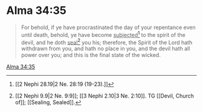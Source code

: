 # Alma 34:35

> For behold, if ye have procrastinated the day of your repentance even until death, behold, ye have become <u>subjected</u>[^a] to the spirit of the devil, and he doth <u>seal</u>[^b] you his; therefore, the Spirit of the Lord hath withdrawn from you, and hath no place in you, and the devil hath all power over you; and this is the final state of the wicked.

[Alma 34:35](https://www.churchofjesuschrist.org/study/scriptures/bofm/alma/34?lang=eng&id=p35#p35)


[^a]: [[2 Nephi 28.19|2 Ne. 28:19 (19-23).]]
[^b]: [[2 Nephi 9.9|2 Ne. 9:9]]; [[3 Nephi 2.10|3 Ne. 2:10]]. TG [[Devil, Church of]]; [[Sealing, Sealed]].
